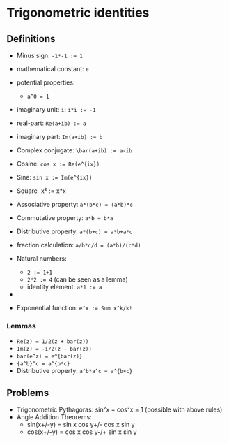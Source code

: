 # Trigonometric identities

## Definitions

* Minus sign: `-1*-1 := 1`
* mathematical constant: `e`
* potential properties: 
  * `a^0 = 1`
* imaginary unit: `i`: `i*i := -1`
* real-part: `Re(a+ib) := a`
* imaginary part: `Im(a+ib) := b`
* Complex conjugate: `\bar(a+ib) := a-ib`
* Cosine: `cos x := Re(e^{ix})`
* Sine: `sin x := Im(e^{ix})`
* Square `x² := x*x
* Associative property: `a*(b*c) = (a*b)*c`
* Commutative property: `a*b = b*a`
* Distributive property: `a*(b+c) = a*b+a*c`
* fraction calculation: `a/b*c/d = (a*b)/(c*d)`
* Natural numbers: 
  * `2 := 1+1`
  * `2*2 := 4` (can be seen as a lemma)
  * identity element: `a*1 := a`
* 

* Exponential function: `e^x := Sum x^k/k!`


### Lemmas

* `Re(z) = 1/2(z + bar(z))`
* `Im(z) = -i/2(z - bar(z))`
* `bar(e^z) = e^{bar(z)}`
* `{a^b}^c = a^{b*c}`
* Distributive property: `a^b*a^c = a^{b+c}`

## Problems

* Trigonometric Pythagoras: sin²x + cos²x = 1 (possible with above rules)
* Angle Addition Theorems: 
  * sin(x+/-y) = sin x cos y+/- cos x sin y
  * cos(x+/-y) = cos x cos y-/+ sin x sin y
 